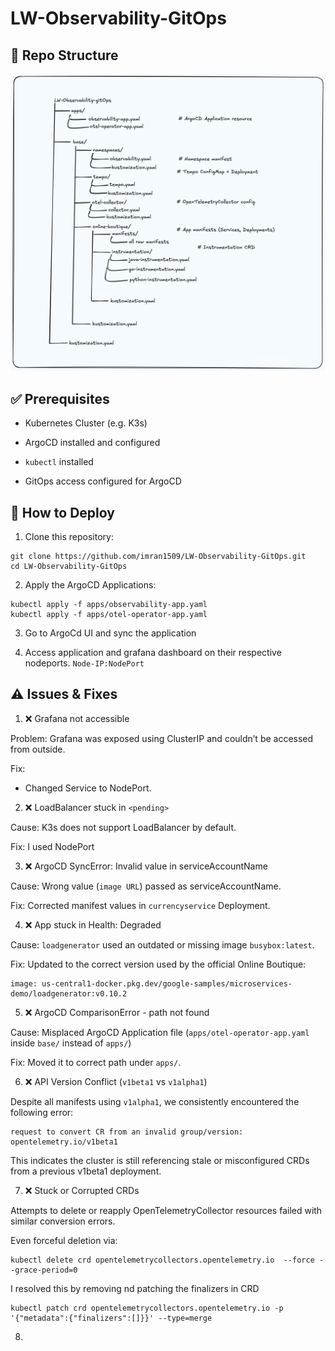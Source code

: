 # LW-Observability-GitOps

## :file_folder: Repo Structure

![](https://github.com/imran1509/LW-Tasks/blob/main/Screenshots/LW-gitops.png)

## ✅ Prerequisites

- Kubernetes Cluster (e.g. K3s)

- ArgoCD installed and configured

- `kubectl` installed

- GitOps access configured for ArgoCD

## 🔧 How to Deploy

1. Clone this repository:

```
git clone https://github.com/imran1509/LW-Observability-GitOps.git
cd LW-Observability-GitOps
```

2. Apply the ArgoCD Applications:

```
kubectl apply -f apps/observability-app.yaml
kubectl apply -f apps/otel-operator-app.yaml

```

3. Go to ArgoCd UI and sync the application

4. Access application and grafana dashboard on their respective nodeports. `Node-IP:NodePort`

## ⚠️ Issues & Fixes

1. ❌ Grafana not accessible

Problem: Grafana was exposed using ClusterIP and couldn’t be accessed from outside.

Fix:

- Changed Service to NodePort.

2. ❌ LoadBalancer stuck in `<pending>`

Cause: K3s does not support LoadBalancer by default.

Fix: I used NodePort

3. ❌ ArgoCD SyncError: Invalid value in serviceAccountName

Cause: Wrong value (`image URL`) passed as serviceAccountName.

Fix: Corrected manifest values in `currencyservice` Deployment.

4. ❌ App stuck in Health: Degraded

Cause: `loadgenerator` used an outdated or missing image `busybox:latest`.

Fix: Updated to the correct version used by the official Online Boutique:

```
image: us-central1-docker.pkg.dev/google-samples/microservices-demo/loadgenerator:v0.10.2
```

5. ❌ ArgoCD ComparisonError - path not found

Cause: Misplaced ArgoCD Application file (`apps/otel-operator-app.yaml` inside `base/` instead of `apps/`)

Fix: Moved it to correct path under `apps/`.

6. ❌ API Version Conflict (`v1beta1` vs `v1alpha1`)

Despite all manifests using `v1alpha1`, we consistently encountered the following error:

```
request to convert CR from an invalid group/version: opentelemetry.io/v1beta1
```

This indicates the cluster is still referencing stale or misconfigured CRDs from a previous v1beta1 deployment.

7. ❌ Stuck or Corrupted CRDs

Attempts to delete or reapply OpenTelemetryCollector resources failed with similar conversion errors. 

Even forceful deletion via:
```
kubectl delete crd opentelemetrycollectors.opentelemetry.io  --force --grace-period=0

```
I resolved this by removing nd patching the finalizers in CRD

```
kubectl patch crd opentelemetrycollectors.opentelemetry.io -p '{"metadata":{"finalizers":[]}}' --type=merge
```

8. 
